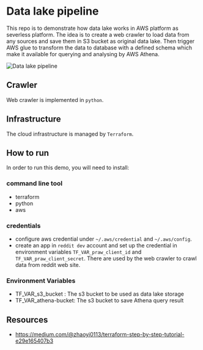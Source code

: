 # Data lake pipeline

This repo is to demonstrate how data lake works in AWS platform as severless platform. The idea is to create a web crawler to load data from any sources and save them in S3 bucket as original data lake. Then trigger AWS glue to transform the data to database with a defined schema which make it available for querying and analysing by AWS Athena.

![Data lake pipeline](https://github.com/zhaoyi0113/simple-datalake/blob/master/images/datalake_pipeline.png)

## Crawler

Web crawler is implemented in `python`.

## Infrastructure

The cloud infrastructure is managed by `Terraform`.

## How to run

In order to run this demo, you will need to install:

### command line tool

- terraform
- python
- aws

### credentials

- configure aws credential under `~/.aws/credential` and `~/.aws/config`.
- create an app in `reddit dev` account and set up the credential in environment variables `TF_VAR_praw_client_id` and `TF_VAR_praw_client_secret`. There are used by the web crawler to crawl data from reddit web site.

### Environment Variables

- TF_VAR_s3_bucket :    The s3 bucket to be used as data lake storage
- TF_VAR_athena-bucket: The s3 bucket to save Athena query result

## Resources

- https://medium.com/@zhaoyi0113/terraform-step-by-step-tutorial-e29e165407b3